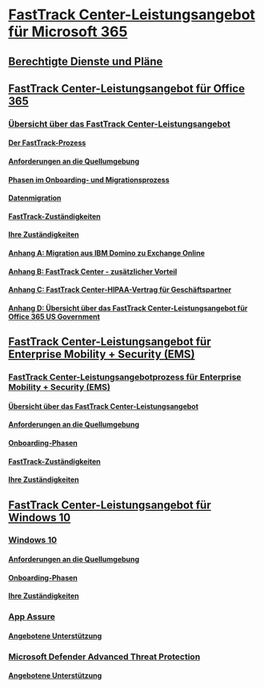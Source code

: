 # [FastTrack Center-Leistungsangebot für Microsoft 365](M365-fasttrack-benefit-overview.md)
## [Berechtigte Dienste und Pläne](M365-eligible-services-and-plans.md)
## [FastTrack Center-Leistungsangebot für Office 365](O365-fasttrack-benefit-for-office-365.md)
### [Übersicht über das FastTrack Center-Leistungsangebot](O365-fasttrack-benefit-overview.md)
#### [Der FastTrack-Prozess](O365-fasttrack-process.md)
#### [Anforderungen an die Quellumgebung](O365-source-environment-expectations.md)
#### [Phasen im Onboarding- und Migrationsprozess](O365-onboarding-and-migration.md)
#### [Datenmigration](O365-data-migration.md)
#### [FastTrack-Zuständigkeiten](O365-fasttrack-responsibilities.md)
#### [Ihre Zuständigkeiten](O365-your-responsibilities.md)
#### [Anhang A: Migration aus IBM Domino zu Exchange Online](O365-from-ibm-domino-to-exchange-online.md)
#### [Anhang B: FastTrack Center - zusätzlicher Vorteil](O365-fasttrack-additional-benefits.md)
#### [Anhang C: FastTrack Center-HIPAA-Vertrag für Geschäftspartner](O365-hipaa-business-associate-agreement.md)
#### [Anhang D: Übersicht über das FastTrack Center-Leistungsangebot für Office 365 US Government](US-Gov-appendix-overview.md)
## [FastTrack Center-Leistungsangebot für Enterprise Mobility + Security (EMS)](EMS-fasttrack-benefit-for-EMS.md)
### [FastTrack Center-Leistungsangebotprozess für Enterprise Mobility + Security (EMS)](EMS-fasttrack-process.md)
#### [Übersicht über das FastTrack Center-Leistungsangebot](EMS-fasttrack-benefit-overview.md)
#### [Anforderungen an die Quellumgebung](EMS-source-environment-expectations.md)
#### [Onboarding-Phasen](EMS-onboarding-phases.md)
#### [FastTrack-Zuständigkeiten](EMS-fasttrack-responsibilities.md)
#### [Ihre Zuständigkeiten](EMS-your-responsibilities.md)
## [FastTrack Center-Leistungsangebot für Windows 10](Win-10-fasttrack-benefit-for-windows-10.md)
### [Windows 10](Win-10-windows-10.md)
#### [Anforderungen an die Quellumgebung](Win-10-source-environment-expectations.md)
#### [Onboarding-Phasen](Win-10-onboarding-phases.md)
#### [Ihre Zuständigkeiten](Win-10-your-responsibilities.md)
### [App Assure](Win-10-app-assure.md)
#### [Angebotene Unterstützung](Win-10-app-assure-assistance-offered.md)
### [Microsoft Defender Advanced Threat Protection](Win-10-microsoft-defender-atp.md)
#### [Angebotene Unterstützung](Win-10-microsoft-defender-atp-assistance-offered.md)
